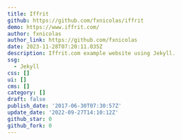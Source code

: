 ```yaml
---
title: Iffrit
github: https://github.com/fxnicolas/iffrit
demo: https://www.iffrit.com/
author: fxnicolas
author_link: https://github.com/fxnicolas
date: 2023-11-28T07:20:11.035Z
description: Iffrit.com example website using Jekyll.
ssg:
  - Jekyll
css: []
ui: []
cms: []
category: []
draft: false
publish_date: '2017-06-30T07:30:57Z'
update_date: '2022-09-27T14:10:12Z'
github_star: 0
github_fork: 0
---
```

